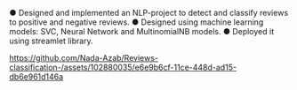 ●	Designed and implemented an NLP-project to detect and classify reviews to positive and negative reviews.
●	Designed using machine learning models: SVC, Neural Network and MultinomialNB models.
●	Deployed it using streamlet library. 

https://github.com/Nada-Azab/Reviews-classification-/assets/102880035/e6e9b6cf-11ce-448d-ad15-db6e961d146a

